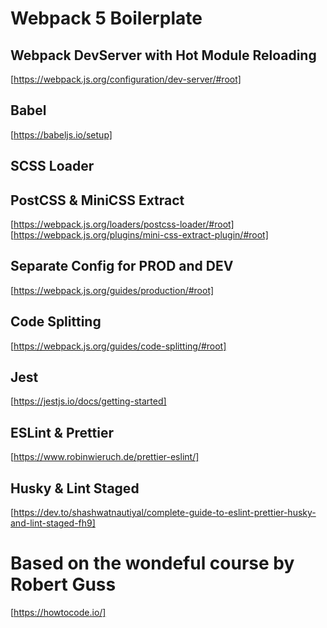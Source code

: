 # Webpack 5 Boilerplate

## Webpack DevServer with Hot Module Reloading
[https://webpack.js.org/configuration/dev-server/#root]

## Babel
[https://babeljs.io/setup]
## SCSS Loader

## PostCSS & MiniCSS Extract
[https://webpack.js.org/loaders/postcss-loader/#root]
[https://webpack.js.org/plugins/mini-css-extract-plugin/#root]

## Separate Config for PROD and DEV
[https://webpack.js.org/guides/production/#root]

## Code Splitting
[https://webpack.js.org/guides/code-splitting/#root]

## Jest
[https://jestjs.io/docs/getting-started]

## ESLint & Prettier
[https://www.robinwieruch.de/prettier-eslint/]

## Husky & Lint Staged
[https://dev.to/shashwatnautiyal/complete-guide-to-eslint-prettier-husky-and-lint-staged-fh9]

# Based on the wondeful course by Robert Guss 
[https://howtocode.io/]





